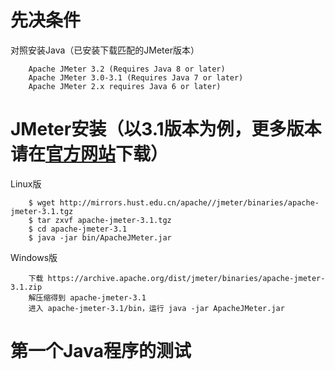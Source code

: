 
# 先决条件

对照安装Java（已安装下载匹配的JMeter版本）

        Apache JMeter 3.2 (Requires Java 8 or later)
        Apache JMeter 3.0-3.1 (Requires Java 7 or later)
        Apache JMeter 2.x requires Java 6 or later)

# JMeter安装（以3.1版本为例，更多版本请在[官方网站](https://archive.apache.org/dist/jmeter/binaries/)下载）

Linux版

        $ wget http://mirrors.hust.edu.cn/apache//jmeter/binaries/apache-jmeter-3.1.tgz
        $ tar zxvf apache-jmeter-3.1.tgz
        $ cd apache-jmeter-3.1
        $ java -jar bin/ApacheJMeter.jar

Windows版

        下载 https://archive.apache.org/dist/jmeter/binaries/apache-jmeter-3.1.zip
        解压缩得到 apache-jmeter-3.1
        进入 apache-jmeter-3.1/bin，运行 java -jar ApacheJMeter.jar

# 第一个Java程序的测试



